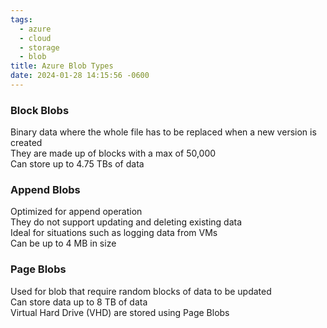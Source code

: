 ```yaml
---
tags:
  - azure
  - cloud
  - storage
  - blob
title: Azure Blob Types
date: 2024-01-28 14:15:56 -0600
---
```


### Block Blobs
Binary data where the whole file has to be replaced when a new version is created  
They are made up of blocks with a max of 50,000  
Can store up to 4.75 TBs of data

### Append Blobs
Optimized for append operation  
They do not support updating and deleting existing data  
Ideal for situations such as logging data from VMs  
Can be up to 4 MB in size

### Page Blobs
Used for blob that require random blocks of data to be updated  
Can store data up to 8 TB of data  
Virtual Hard Drive (VHD) are stored using Page Blobs

